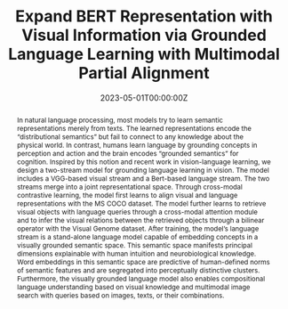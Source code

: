---
title: Expand BERT Representation with Visual Information via Grounded Language Learning with Multimodal Partial Alignment
publication_types:
  - "1"
authors:
  - Duy Nguyen
  - Anh Vu
  - Thong Nguyen
  - Luu Anh Tuan
publication: "ACM International Conference on Multimedia"
publication_short: ACM MM
abstract: In natural language processing, most models try to learn semantic representations merely from texts. The learned representations encode the “distributional semantics” but fail to connect to any knowledge about the physical world. In contrast, humans learn language by grounding concepts in perception and action and the brain encodes “grounded semantics” for cognition. Inspired by this notion and recent work in vision-language learning, we design a two-stream model for grounding language learning in vision. The model includes a VGG-based visual stream and a Bert-based language stream. The two streams merge into a joint representational space. Through cross-modal contrastive learning, the model first learns to align visual and language representations with the MS COCO dataset. The model further learns to retrieve visual objects with language queries through a cross-modal attention module and to infer the visual relations between the retrieved objects through a bilinear operator with the Visual Genome dataset. After training, the model’s language stream is a stand-alone language model capable of embedding concepts in a visually grounded semantic space. This semantic space manifests principal dimensions explainable with human intuition and neurobiological knowledge. Word embeddings in this semantic space are predictive of human-defined norms of semantic features and are segregated into perceptually distinctive clusters. Furthermore, the visually grounded language model also enables compositional language understanding based on visual knowledge and multimodal image search with queries based on images, texts, or their combinations.
draft: false
featured: false
tags:
  - ACM
date: '2023-05-01T00:00:00Z'
---